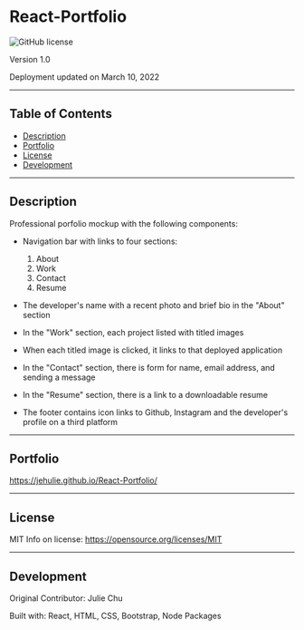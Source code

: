 # React-Portfolio

![GitHub license](https://img.shields.io/badge/License-MIT-yellow.svg)

Version 1.0

Deployment updated on March 10, 2022

---

## Table of Contents 

- [Description](#description)
- [Portfolio](#portfolio)
- [License](#license)
- [Development](#development)

---

## Description

Professional porfolio mockup with the following components:
* Navigation bar with links to four sections:
    1) About
    2) Work
    3) Contact
    4) Resume  
* The developer's name with a recent photo and brief bio in the "About" section 

* In the "Work" section, each project listed with titled images

* When each titled image is clicked, it links to that deployed application

* In the "Contact" section, there is form for name, email address, and sending a message

* In the "Resume" section, there is a link to a downloadable resume

* The footer contains icon links to Github, Instagram and the developer's profile on a third platform

---

## Portfolio

https://jehulie.github.io/React-Portfolio/

---

## License

MIT
Info on license: https://opensource.org/licenses/MIT

---

## Development 

Original Contributor: Julie Chu

Built with: React, HTML, CSS, Bootstrap, Node Packages

